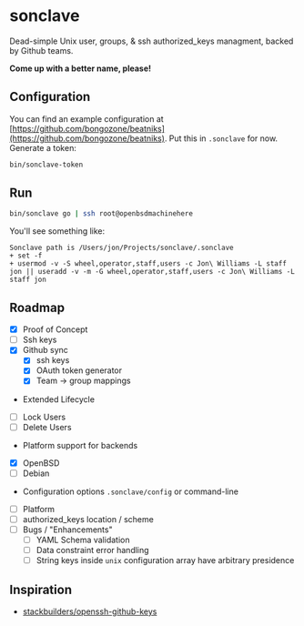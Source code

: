 # sonclave
Dead-simple Unix user, groups, & ssh authorized_keys managment, backed by Github teams.

**Come up with a better name, please!**

## Configuration

You can find an example configuration at [https://github.com/bongozone/beatniks](https://github.com/bongozone/beatniks).
Put this in `.sonclave` for now. Generate a token:
```sh
bin/sonclave-token
```

## Run

```sh
bin/sonclave go | ssh root@openbsdmachinehere
```

You'll see something like:
```
Sonclave path is /Users/jon/Projects/sonclave/.sonclave
+ set -f
+ usermod -v -S wheel,operator,staff,users -c Jon\ Williams -L staff jon || useradd -v -m -G wheel,operator,staff,users -c Jon\ Williams -L staff jon
```

## Roadmap

- [x] Proof of Concept
- [ ] Ssh keys
- [x] Github sync
  - [x] ssh keys
  - [x] OAuth token generator
  - [x] Team -> group mappings
-  Extended Lifecycle
  - [ ] Lock Users
  - [ ] Delete Users
- Platform support for backends
 - [x] OpenBSD
 - [ ] Debian
- Configuration options `.sonclave/config` or command-line
 - [ ] Platform
 - [ ] authorized_keys location / scheme
- [ ] Bugs / "Enhancements"
  - [ ] YAML Schema validation
  - [ ] Data constraint error handling
  - [ ] String keys inside `unix` configuration array have arbitrary presidence

## Inspiration
- [stackbuilders/openssh-github-keys](https://github.com/stackbuilders/openssh-github-keys)
